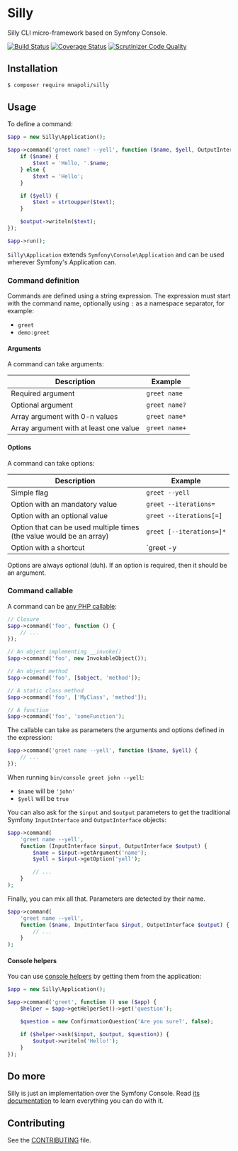 # Silly

Silly CLI micro-framework based on Symfony Console.

[![Build Status](https://img.shields.io/travis/mnapoli/silly.svg?style=flat-square)](https://travis-ci.org/mnapoli/silly)
[![Coverage Status](https://img.shields.io/coveralls/mnapoli/silly/master.svg?style=flat-square)](https://coveralls.io/r/mnapoli/silly?branch=master)
[![Scrutinizer Code Quality](https://img.shields.io/scrutinizer/g/mnapoli/silly.svg?style=flat-square)](https://scrutinizer-ci.com/g/mnapoli/silly/?branch=master)

## Installation

```bash
$ composer require mnapoli/silly
```

## Usage

To define a command:

```php
$app = new Silly\Application();

$app->command('greet name? --yell', function ($name, $yell, OutputInterface $output) {
    if ($name) {
        $text = 'Hello, '.$name;
    } else {
        $text = 'Hello';
    }

    if ($yell) {
        $text = strtoupper($text);
    }

    $output->writeln($text);
});

$app->run();
```

`Silly\Application` extends `Symfony\Console\Application` and can be used wherever Symfony's Application can.

### Command definition

Commands are defined using a string expression. The expression must start with the command name, optionally using `:` as a namespace separator, for example:

- `greet`
- `demo:greet`

#### Arguments

A command can take arguments:

| Description                            | Example       |
|----------------------------------------|---------------|
| Required argument                      | `greet name`  |
| Optional argument                      | `greet name?` |
| Array argument with 0-n values         | `greet name*` |
| Array argument with at least one value | `greet name+` |

#### Options

A command can take options:

| Description                    | Example                 |
|--------------------------------|-------------------------|
| Simple flag                    | `greet --yell`          |
| Option with an mandatory value | `greet --iterations=`   |
| Option with an optional value  | `greet --iterations[=]` |
| Option that can be used multiple times <br> (the value would be an array) | `greet [--iterations=]*` |
| Option with a shortcut         | `greet -y|--yell`       |

Options are always optional (duh). If an option is required, then it should be an argument.

### Command callable

A command can be [any PHP callable](http://php.net/manual/en/language.types.callable.php):

```php
// Closure
$app->command('foo', function () {
    // ...
});

// An object implementing __invoke()
$app->command('foo', new InvokableObject());

// An object method
$app->command('foo', [$object, 'method']);

// A static class method
$app->command('foo', ['MyClass', 'method']);

// A function
$app->command('foo', 'someFunction');
```

The callable can take as parameters the arguments and options defined in the expression:

```php
$app->command('greet name --yell', function ($name, $yell) {
    // ...
});
```

When running `bin/console greet john --yell`:

- `$name` will be `'john'`
- `$yell` will be `true`

You can also ask for the `$input` and `$output` parameters to get the traditional Symfony `InputInterface` and `OutputInterface` objects:

```php
$app->command(
    'greet name --yell',
    function (InputInterface $input, OutputInterface $output) {
        $name = $input->getArgument('name');
        $yell = $input->getOption('yell');

        // ...
    }
);
```

Finally, you can mix all that. Parameters are detected by their name.

```php
$app->command(
    'greet name --yell',
    function ($name, InputInterface $input, OutputInterface $output) {
        // ...
    }
);
```

#### Console helpers

You can use [console helpers](http://symfony.com/doc/current/components/console/helpers/index.html) by getting them from the application:

```php
$app = new Silly\Application();

$app->command('greet', function () use ($app) {
    $helper = $app->getHelperSet()->get('question');

    $question = new ConfirmationQuestion('Are you sure?', false);

    if ($helper->ask($input, $output, $question)) {
        $output->writeln('Hello!');
    }
});
```

## Do more

Silly is just an implementation over the Symfony Console. Read [its documentation](http://symfony.com/doc/current/components/console/introduction.html) to learn everything you can do with it.

## Contributing

See the [CONTRIBUTING](CONTRIBUTING.md) file.
